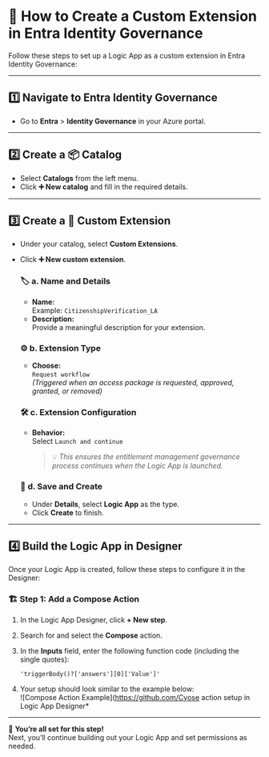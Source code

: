 # 🚀 How to Create a Custom Extension in Entra Identity Governance

Follow these steps to set up a Logic App as a custom extension in Entra Identity Governance:

---

## 1️⃣ Navigate to **Entra Identity Governance**

- Go to **Entra** > **Identity Governance** in your Azure portal.

---

## 2️⃣ Create a 📦 Catalog

- Select **Catalogs** from the left menu.
- Click **➕ New catalog** and fill in the required details.

---

## 3️⃣ Create a 🧩 Custom Extension

- Under your catalog, select **Custom Extensions**.
- Click **➕ New custom extension**.

    ### 🏷️ a. Name and Details
    - **Name:**  
      Example: `CitizenshipVerification_LA`
    - **Description:**  
      Provide a meaningful description for your extension.

    ### ⚙️ b. Extension Type
    - **Choose:**  
      `Request workflow`  
      *(Triggered when an access package is requested, approved, granted, or removed)*

    ### 🛠️ c. Extension Configuration
    - **Behavior:**  
      Select `Launch and continue`
      > 💡 *This ensures the entitlement management governance process continues when the Logic App is launched.*

    ### 💾 d. Save and Create
    - Under **Details**, select **Logic App** as the type.
    - Click **Create** to finish.

---

## 4️⃣ Build the Logic App in Designer

Once your Logic App is created, follow these steps to configure it in the Designer:

### 🏗️ Step 1: Add a Compose Action

1. In the Logic App Designer, click **+ New step**.
2. Search for and select the **Compose** action.
3. In the **Inputs** field, enter the following function code (including the single quotes):

    ```
    'triggerBody()?['answers'][0]['Value']'
    ```

4. Your setup should look similar to the example below:  
   ![Compose Action Example](https://github.com/Cyose action setup in Logic App Designer*</sub>

---

🎉 **You’re all set for this step!**  
Next, you’ll continue building out your Logic App and set permissions as needed.
